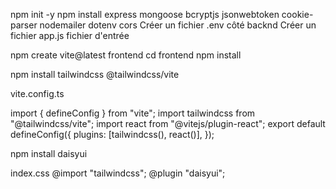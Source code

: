 npm init -y
npm install express mongoose bcryptjs jsonwebtoken cookie-parser nodemailer dotenv cors
Créer un fichier .env côté backnd
Créer un fichier app.js fichier d'entrée




npm create vite@latest frontend
cd frontend
npm install

npm install tailwindcss @tailwindcss/vite

vite.config.ts


import { defineConfig } from "vite";
import tailwindcss from "@tailwindcss/vite";
import react from "@vitejs/plugin-react";
export default defineConfig({
  plugins: [tailwindcss(), react()],
});

npm install daisyui

index.css
@import "tailwindcss";
@plugin "daisyui";

